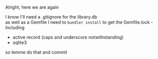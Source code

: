 Alright, here we are again

I know I'll need a .gitignore for the library.db  
as well as a Gemfile I need to ```bundler install``` to get the Gemfile.lock - Including
* active record (caps and underscore notwithstanding)
* sqlite3

so lemme do that and commit